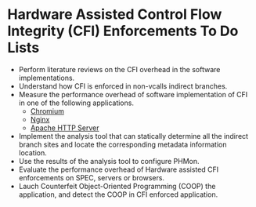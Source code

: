 # Hardware Assisted Control Flow Integrity (CFI) Enforcements To Do Lists

- Perform literature reviews on the CFI overhead in the software
implementations.
- Understand how CFI is enforced in non-vcalls indirect branches.
- Measure the performance overhead of software implementation of CFI in one of
the following applications.
    * [Chromium](https://chromium.googlesource.com/chromium/src/+/master/docs/linux_build_instructions.md)
    * [Nginx](https://github.com/nginx/nginx)
    * [Apache HTTP Server](http://httpd.apache.org/docs/2.4/install.html)
- Implement the analysis tool that can statically determine all the indirect
branch sites and locate the corresponding metadata information location.
- Use the results of the analysis tool to configure PHMon.
- Evaluate the performance overhead of Hardware assisted CFI enforcements on
SPEC, servers or browsers.
- Lauch Counterfeit Object-Oriented Programming (COOP) the application, and
detect the COOP in CFI enforced application.

